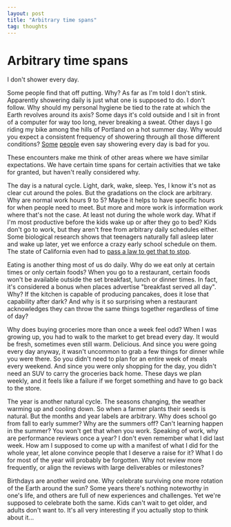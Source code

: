 ```yaml
---
layout: post
title: "Arbitrary time spans"
tag: thoughts
---
```


# Arbitrary time spans

I don't shower every day.

Some people find that off putting. Why? As far as I'm told I don't stink. Apparently showering daily is just what one is supposed to do. I don't follow. Why should my personal hygiene be tied to the rate at which the Earth revolves around its axis? Some days it's cold outside and I sit in front of a computer for way too long, never breaking a sweat. Other days I go riding my bike among the hills of Portland on a hot summer day. Why would you expect a consistent frequency of showering through all those different conditions? [Some](https://www.lifehack.org/355349/science-suggests-you-should-abandon-the-habit-showering-every-day) [people](https://www.lifeadvancer.com/taking-a-shower-every-day/) even say showering every day is bad for you.

These encounters make me think of other areas where we have similar expectations. We have certain time spans for certain activities that we take for granted, but haven't really considered why.

The day is a natural cycle. Light, dark, wake, sleep. Yes, I know it's not as clear cut around the poles. But the gradations on the clock are arbitrary. Why are normal work hours 9 to 5? Maybe it helps to have specific hours for when people need to meet. But more and more work is information work where that's not the case. At least not during the whole work day. What if I'm most productive before the kids wake up or after they go to bed? Kids don't go to work, but they aren't free from arbitrary daily schedules either. Some biological research shows that teenagers naturally fall asleep later and wake up later, yet we enforce a crazy early school schedule on them. The state of California even had to [pass a law to get that to stop](https://qz.com/1727790/californias-new-law-bans-schools-from-starting-before-8am/).

Eating is another thing most of us do daily. Why do we eat only at certain times or only certain foods? When you go to a restaurant, certain foods won't be available outside the set breakfast, lunch or dinner times. In fact, it's considered a bonus when places advertise "breakfast served all day". Why? If the kitchen is capable of producing pancakes, does it lose that capability after dark? And why is it so surprising when a restaurant acknowledges they can throw the same things together regardless of time of day?

Why does buying groceries more than once a week feel odd? When I was growing up, you had to walk to the market to get bread every day. It would be fresh, sometimes even still warm. Delicious. And since you were going every day anyway, it wasn't uncommon to grab a few things for dinner while you were there. So you didn't need to plan for an entire week of meals every weekend. And since you were only shopping for the day, you didn't need an SUV to carry the groceries back home. These days we plan weekly, and it feels like a failure if we forget something and have to go back to the store.

The year is another natural cycle. The seasons changing, the weather warming up and cooling down. So when a farmer plants their seeds is natural. But the months and year labels are arbitrary. Why does school go from fall to early summer? Why are the summers off? Can't learning happen in the summer? You won't get that when you work. Speaking of work, why are performance reviews once a year? I don't even remember what I did last week. How am I supposed to come up with a manifest of what I did for the whole year, let alone convince people that I deserve a raise for it? What I do for most of the year will probably be forgotten. Why not review more frequently, or align the reviews with large deliverables or milestones?

Birthdays are another weird one. Why celebrate surviving one more rotation of the Earth around the sun? Some years there's nothing noteworthy in one's life, and others are full of new experiences and challenges. Yet we're supposed to celebrate both the same. Kids can't wait to get older, and adults don't want to. It's all very interesting if you actually stop to think about it...
